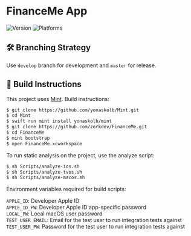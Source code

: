 # FinanceMe App

![Version](https://img.shields.io/badge/version-1.0-blue.svg)
![Platforms](https://img.shields.io/badge/platforms-iOS%20%7C%20watchOS%20%7C%20tvOS%20%7C%20macOS-blue.svg)

## 🛠 Branching Strategy

Use `develop` branch for development and `master` for release.

## 🚀 Build Instructions

This project uses [Mint](https://github.com/yonaskolb/Mint). Build instructions:

``` bash
$ git clone https://github.com/yonaskolb/Mint.git
$ cd Mint
$ swift run mint install yonaskolb/mint
$ git clone https://github.com/zorkdev/FinanceMe.git
$ cd FinanceMe
$ mint bootstrap
$ open FinanceMe.xcworkspace
```

To run static analysis on the project, use the analyze script:

``` bash
$ sh Scripts/analyze-ios.sh
$ sh Scripts/analyze-tvos.sh
$ sh Scripts/analyze-macos.sh
```

Environment variables required for build scripts:

`APPLE_ID`: Developer Apple ID  
`APPLE_ID_PW`: Developer Apple ID app-specific password  
`LOCAL_PW`: Local macOS user password  
`TEST_USER_EMAIL`: Email for the test user to run integration tests against  
`TEST_USER_PW`: Password for the test user to run integration tests against
